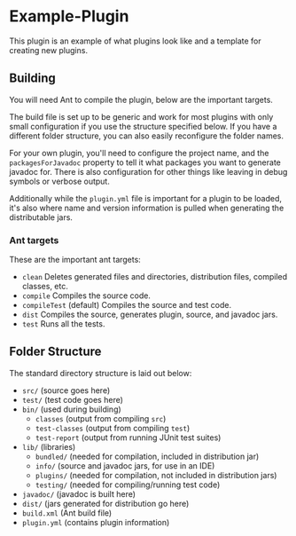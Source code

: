 # Example-Plugin

This plugin is an example of what plugins look like and a template for
creating new plugins.

## Building

You will need Ant to compile the plugin, below are the important targets.

The build file is set up to be generic and work for most plugins with only
small configuration if you use the structure specified below. If you have
a different folder structure, you can also easily reconfigure the folder names.

For your own plugin, you'll need to configure the project name, and the
`packagesForJavadoc` property to tell it what packages you want to
generate javadoc for. There is also configuration for other things like
leaving in debug symbols or verbose output.

Additionally while the `plugin.yml` file is important for a plugin to be
loaded, it's also where name and version information is pulled when generating
the distributable jars.

### Ant targets

These are the important ant targets:

- `clean` Deletes generated files and directories, distribution files, compiled classes, etc.
- `compile` Compiles the source code.
- `compileTest` (default) Compiles the source and test code.
- `dist` Compiles the source, generates plugin, source, and javadoc jars.
- `test` Runs all the tests.

## Folder Structure

The standard directory structure is laid out below:

- `src/` (source goes here)
- `test/` (test code goes here)
- `bin/` (used during building)
  - `classes` (output from compiling `src`)
  - `test-classes` (output from compiling `test`)
  - `test-report` (output from running JUnit test suites)
- `lib/` (libraries)
  - `bundled/` (needed for compilation, included in distribution jar)
  - `info/` (source and javadoc jars, for use in an IDE)
  - `plugins/` (needed for compilation, not included in distribution jars)
  - `testing/` (needed for compiling/running test code)
- `javadoc/` (javadoc is built here)
- `dist/` (jars generated for distribution go here)
- `build.xml` (Ant build file)
- `plugin.yml` (contains plugin information)
